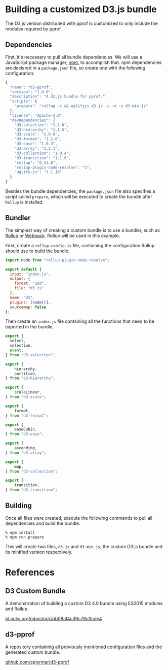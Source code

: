 # Building a customized D3.js bundle

The D3.js version distributed with pprof is customized to only include the modules required by pprof.

## Dependencies

First, it's necessary to pull all bundle dependencies. We will use a JavaScript package manager, [npm](https://www.npmjs.com/), to accomplish that. npm dependencies are declared in a `package.json` file, so create one with the following configuration:

```js
{
  "name": "d3-pprof",
  "version": "1.0.0",
  "description": "A d3.js bundle for pprof.",
  "scripts": {
    "prepare": "rollup -c && uglifyjs d3.js -c -m -o d3.min.js"
  },
  "license": "Apache-2.0",
  "devDependencies": {
    "d3-selection": "1.1.0",
    "d3-hierarchy": "1.1.5",
    "d3-scale": "1.0.6",
    "d3-format": "1.2.0",
    "d3-ease": "1.0.3",
    "d3-array": "1.2.1",
    "d3-collection": "1.0.4",
    "d3-transition": "1.1.0",
    "rollup": "0.51.8",
    "rollup-plugin-node-resolve": "3",
    "uglify-js": "3.1.10"
  }
}
```

Besides the bundle dependencies, the `package.json` file also specifies a script called `prepare`, which will be executed to create the bundle after `Rollup` is installed.

## Bundler

The simplest way of creating a custom bundle is to use a bundler, such as [Rollup](https://rollupjs.org/) or [Webpack](https://webpack.js.org/). Rollup will be used in this example.

First, create a `rollup.config.js` file, containing the configuration Rollup should use to build the bundle.

```js
import node from "rollup-plugin-node-resolve";

export default {
  input: "index.js",
  output: {
    format: "umd",
    file: "d3.js"
  },
  name: "d3",
  plugins: [node()],
  sourcemap: false
};
```

Then create an `index.js` file containing all the functions that need to be exported in the bundle.

```js
export {
  select,
  selection,
  event,
} from "d3-selection";

export {
    hierarchy,
    partition,
} from "d3-hierarchy";

export {
    scaleLinear,
} from "d3-scale";

export {
    format,
} from "d3-format";

export {
    easeCubic,
} from "d3-ease";

export {
    ascending,
} from "d3-array";

export {
    map,
} from "d3-collection";

export {
    transition,
} from "d3-transition";
```

## Building

Once all files were created, execute the following commands to pull all dependencies and build the bundle.

```
% npm install
% npm run prepare
```

This will create two files, `d3.js` and `d3.min.js`, the custom D3.js bundle and its minified version respectively.

# References

## D3 Custom Bundle

A demonstration of building a custom D3 4.0 bundle using ES2015 modules and Rollup. 

[bl.ocks.org/mbostock/bb09af4c39c79cffcde4](https://bl.ocks.org/mbostock/bb09af4c39c79cffcde4)

## d3-pprof

A repository containing all previously mentioned configuration files and the generated custom bundle.

[github.com/spiermar/d3-pprof](https://github.com/spiermar/d3-pprof)